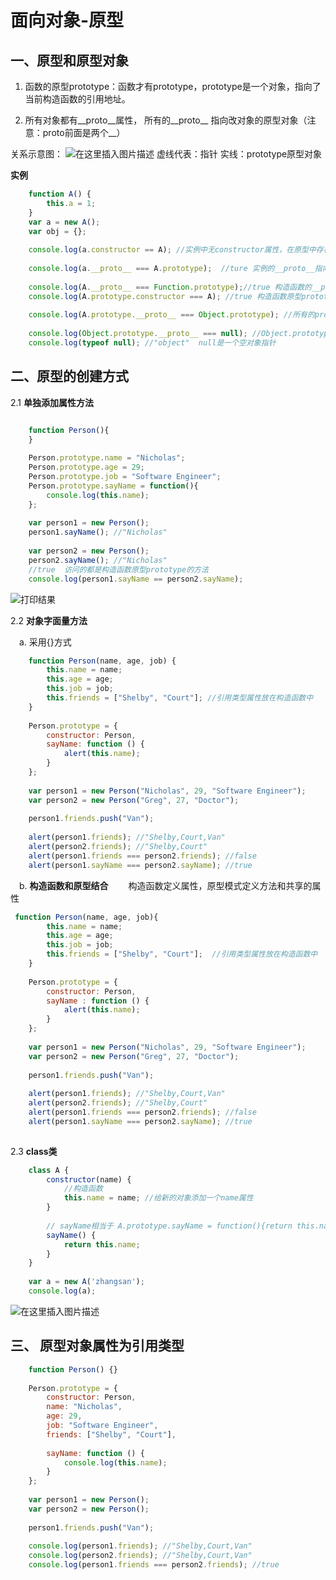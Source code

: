 # 面向对象-原型
## 一、原型和原型对象

1. 函数的原型prototype：函数才有prototype，prototype是一个对象，指向了当前构造函数的引用地址。

2. 所有对象都有__proto__属性， 所有的__proto__ 指向改对象的原型对象（注意：proto前面是两个__）


关系示意图：
![在这里插入图片描述](https://img-blog.csdnimg.cn/20190105130101373.png?x-oss-process=image/watermark,type_ZmFuZ3poZW5naGVpdGk,shadow_10,text_aHR0cHM6Ly9ibG9nLmNzZG4ubmV0L3NpbmF0XzIzOTU4NjI1,size_16,color_FFFFFF,t_70)
虚线代表：指针
实线：prototype原型对象

**实例** 
```javascript
    function A() {
        this.a = 1;
    }
    var a = new A();
    var obj = {};
    
    console.log(a.constructor == A); //实例中无constructor属性，在原型中存在，因为指针链接到a.__proto，输出原型的constructor属性A
    
    console.log(a.__proto__ === A.prototype);  //ture 实例的__proto__指向构造函数的原型prototype
                                           
    console.log(A.__proto__ === Function.prototype);//true 构造函数的__proto__指向 Function的原型prototype
    console.log(A.prototype.constructor === A); //true 构造函数原型prototype的constructor属性，指向构造函数
    
    console.log(A.prototype.__proto__ === Object.prototype); //所有的prototype都是Object的实例
    
    console.log(Object.prototype.__proto__ === null); //Object.prototype.__proto__ 是原型链的唯一出口
    console.log(typeof null); //"object"  null是一个空对象指针
```
## 二、原型的创建方式

2.1 **单独添加属性方法**

```javascript

	function Person(){
	}
	
	Person.prototype.name = "Nicholas";
	Person.prototype.age = 29;
	Person.prototype.job = "Software Engineer";
	Person.prototype.sayName = function(){
	    console.log(this.name);
	};
	
	var person1 = new Person();
	person1.sayName(); //"Nicholas"
	
	var person2 = new Person();
	person2.sayName(); //"Nicholas"
	//true  访问的都是构造函数原型prototype的方法
	console.log(person1.sayName == person2.sayName); 
```

![打印结果](https://img-blog.csdnimg.cn/20190105130515115.png?x-oss-process=image/watermark,type_ZmFuZ3poZW5naGVpdGk,shadow_10,text_aHR0cHM6Ly9ibG9nLmNzZG4ubmV0L3NpbmF0XzIzOTU4NjI1,size_16,color_FFFFFF,t_70)


2.2 **对象字面量方法**

&emsp;a. 采用{}方式
```javascript
	function Person(name, age, job) {
	    this.name = name;
	    this.age = age;
	    this.job = job;
	    this.friends = ["Shelby", "Court"]; //引用类型属性放在构造函数中
	}
	
	Person.prototype = {
	    constructor: Person,
	    sayName: function () {
	        alert(this.name);
	    }
	};
	
	var person1 = new Person("Nicholas", 29, "Software Engineer");
	var person2 = new Person("Greg", 27, "Doctor");
	
	person1.friends.push("Van");
	
	alert(person1.friends); //"Shelby,Court,Van"  
	alert(person2.friends); //"Shelby,Court" 
	alert(person1.friends === person2.friends); //false
	alert(person1.sayName === person2.sayName); //true
```
&emsp;b.  **构造函数和原型结合**
&emsp;&emsp;构造函数定义属性，原型模式定义方法和共享的属性
```javascript
 function Person(name, age, job){
        this.name = name;
        this.age = age;
        this.job = job;
        this.friends = ["Shelby", "Court"];  //引用类型属性放在构造函数中
    }
    
    Person.prototype = {
        constructor: Person,
        sayName : function () {
            alert(this.name);
        }
    };
    
    var person1 = new Person("Nicholas", 29, "Software Engineer");
    var person2 = new Person("Greg", 27, "Doctor");
    
    person1.friends.push("Van");
    
    alert(person1.friends); //"Shelby,Court,Van"  
    alert(person2.friends); //"Shelby,Court" 
    alert(person1.friends === person2.friends); //false
    alert(person1.sayName === person2.sayName); //true
    
```
2.3 **class类**
```javascript
	class A {
	    constructor(name) {
	        //构造函数
	        this.name = name; //给新的对象添加一个name属性
	    }
	
	    // sayName相当于 A.prototype.sayName = function(){return this.name}
	    sayName() {
	        return this.name;
	    }
	}
	
	var a = new A('zhangsan');
	console.log(a);
```
![在这里插入图片描述](https://img-blog.csdnimg.cn/20190105132103629.png)
## 三、 原型对象属性为引用类型
```javascript
	function Person() {}
	
	Person.prototype = {
	    constructor: Person,
	    name: "Nicholas",
	    age: 29,
	    job: "Software Engineer",
	    friends: ["Shelby", "Court"],
	
	    sayName: function () {
	        console.log(this.name);
	    }
	};
	
	var person1 = new Person();
	var person2 = new Person();
	
	person1.friends.push("Van");
	
	console.log(person1.friends); //"Shelby,Court,Van"
	console.log(person2.friends); //"Shelby,Court,Van"
	console.log(person1.friends === person2.friends); //true
```